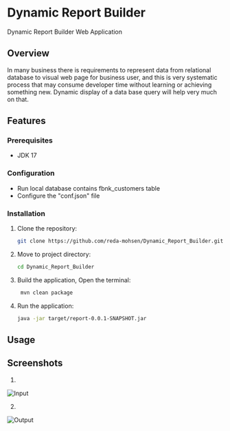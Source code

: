 # Dynamic Report Builder
Dynamic Report Builder Web Application

## Overview
In many business there is requirements to represent data from relational database to visual web page 
for business user, and this is very systematic process that may consume developer time without learning 
or achieving something new. Dynamic display of a data base query will help very much on that.

## Features

### Prerequisites
- JDK 17

### Configuration
- Run local database contains fbnk_customers table
- Configure the "conf.json" file

### Installation
1. Clone the repository:
    ```bash
    git clone https://github.com/reda-mohsen/Dynamic_Report_Builder.git
    ```
2. Move to project directory:
    ```bash
    cd Dynamic_Report_Builder
    ```
    
3. Build the application, Open the terminal:
   ```bash
    mvn clean package
    ```

4. Run the application:
   ```bash
   java -jar target/report-0.0.1-SNAPSHOT.jar
    ```

## Usage

## Screenshots
1. 
![Input](assets/input.png)

2. 
![Output](assets/output.png)

